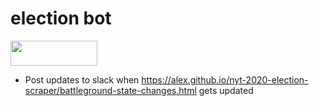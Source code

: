 # election bot

<html>
<a href="https://slack.com/oauth/v2/authorize?scope=incoming-webhook,commands,chat:write&client_id=1367393582980.1481373961970"><img alt=""Add to Slack"" height="40" width="139" src="https://platform.slack-edge.com/img/add_to_slack.png" srcset="https://platform.slack-edge.com/img/add_to_slack.png 1x, https://platform.slack-edge.com/img/add_to_slack@2x.png 2x" /></a>
</html>

- Post updates to slack when https://alex.github.io/nyt-2020-election-scraper/battleground-state-changes.html gets updated